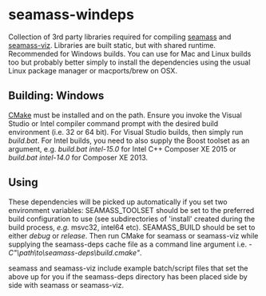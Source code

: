 seamass-windeps
===============

Collection of 3rd party libraries required for compiling [seamass](https://github.com/biospi/seamass)
and [seamass-viz](https://github.com/biospi/seamass-viz). Libraries are built static, but with shared
runtime. Recommended for Windows builds. You can use for Mac and Linux builds too but probably better
simply to install the dependencies using the usual Linux package manager or macports/brew on OSX. 

Building: Windows
------------------
[CMake](http://www.cmake.org/) must be installed and on the path. Ensure you invoke the Visual Studio
or Intel compiler command prompt with the desired build environment (i.e. 32 or 64 bit). For Visual
Studio builds, then simply run *build.bat*. For Intel builds, you need to also supply the Boost toolset
as an argument, e.g. *build.bat intel-15.0* for Intel C++ Composer XE 2015 or *build.bat intel-14.0*
for Composer XE 2013.

Using
-----
These dependencies will be picked up automatically if you set two environment variables:
SEAMASS_TOOLSET should be set to the preferred build configuration to use (see subdirectories of 
'install' created during the build process, *e.g.* msvc32, intel64 etc). SEAMASS_BUILD should
be set to either *debug* or *release*. Then run CMake for seamass or seamass-viz while supplying the
seamass-deps cache file as a command line argument i.e.  *-C"\path\to\seamass-deps\build.cmake"*. 

seamass and seamass-viz include example batch/script files that set the above up for you if the
seamass-deps directory has been placed side by side with seamass or seamass-viz.
